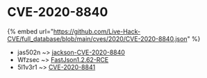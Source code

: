 # CVE-2020-8840
{% embed url="https://github.com/Live-Hack-CVE/full_database/blob/main/cves/2020/CVE-2020-8840.json" %}

* jas502n ~> [jackson-CVE-2020-8840](https://www.alice-snow.ru/2020/database/cve-2020-8840/jackson-cve-2020-8840-jas502n)
* Wfzsec ~> [FastJson1.2.62-RCE](https://www.alice-snow.ru/2020/database/cve-2020-8840/fastjson1.2.62-rce-wfzsec)
* 5l1v3r1 ~> [CVE-2020-8841](https://www.alice-snow.ru/2020/database/cve-2020-8840/cve-2020-8841-5l1v3r1)